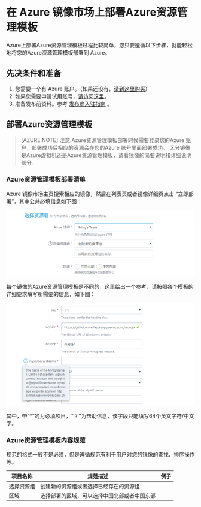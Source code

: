 # 在 Azure 镜像市场上部署Azure资源管理模板

Azure上部署Azure资源管理模板过程比较简单，您只要遵循以下步骤，就能轻松地将您的Azure资源管理模板部署到 Azure。

## 先决条件和准备

1. 您需要一个有 Azure 账户。（如果还没有，[请到这里购买](https://www.azure.cn/pricing/pia/)）
2. 如果您需要申请试用账号，[请访问这里](https://www.azure.cn/pricing/1rmb-trial?v=b)。
3. 准备发布前资料。参考 [发布商入驻指南](https://mmp-staging.chinacloudsites.cn/market/Documentation/article/publishguide/) 。

## 部署Azure资源管理模板

> [AZURE.NOTE] 注意:Azure资源管理模板部署时候需要登录您的Azure 账户，部署成功后相应的资源会在您的Azure 账号里面部署成功。
> 区分镜像是Azure虚拟机还是Azure资源管理模板，请看镜像的简要说明和详细说明部分。

### Azure资源管理模板部署清单

Azure 镜像市场主页搜索相应的镜像，然后在列表页或者镜像详细页点击 “立即部署”，其中公共必填信息如下图：

![doc_homepage](./media/armtemplateguide/armtemplatedeploytitle.png)

每个镜像的Azure资源管理模板是不同的，这里给出一个参考，请按照各个模板的详细要求填写所需要的信息，如下图：

![doc_homepage](./media/armtemplateguide/armtemplatedeploydetail.png)

其中，带“*”的为必填项目，“？”为帮助信息，该字段只能填写64个英文字符/中文字。

### Azure资源管理模板内容规范

规范的格式一般不是必须，但是遵循规范有利于用户对您的镜像的查找、排序操作等。


| **项目名称** | **规范描述** | **例子** |
| --- | --- | --- |
| 选择资源组 | 创建新的资源组或者选择已经存在的资源组 |  |
| 区域 | 选择部署的区域，可以选择中国北部或者中国东部 |  |
